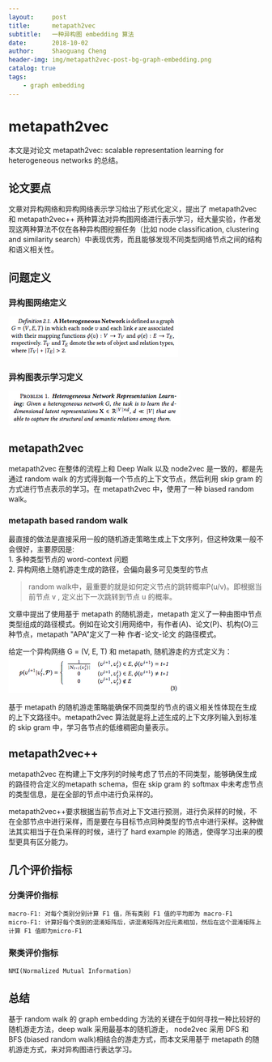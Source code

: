 ```yaml
---
layout:     post
title:     	metapath2vec
subtitle:   一种异构图 embedding 算法
date:       2018-10-02
author:     Shaoguang Cheng
header-img: img/metapath2vec-post-bg-graph-embedding.png
catalog: true
tags:
    - graph embedding
---
```



# metapath2vec


本文是对论文 metapath2vec: scalable representation learning for heterogeneous networks 的总结。

## 论文要点
文章对异构网络和异构网络表示学习给出了形式化定义，提出了 metapath2vec 和 metapath2vec++ 两种算法对异构图网络进行表示学习，经大量实验，作者发现这两种算法不仅在各种异构图挖掘任务（比如 node classification, clustering and similarity search）中表现优秀，而且能够发现不同类型网络节点之间的结构和语义相关性。

## 问题定义

### 异构图网络定义
![异构图定义](../img/metapath2vec-h-graph-def.png)

### 异构图表示学习定义
![异构图学习定义](../img/metapath2vec-h-graph-rep-learning-def.png)

## metapath2vec
metapath2vec 在整体的流程上和 Deep Walk 以及 node2vec 是一致的，都是先通过 random walk 的方式得到每一个节点的上下文节点，然后利用 skip gram 的方式进行节点表示的学习。在 metapath2vec 中，使用了一种 biased random walk。

### metapath based random walk
最直接的做法是直接采用一般的随机游走策略生成上下文序列，但这种效果一般不会很好，主要原因是:  
	1. 多种类型节点的 word-context 问题  
	2. 异构网络上随机游走生成的路径，会偏向最多可见类型的节点

> random walk中，最重要的就是如何定义节点的跳转概率P(u/v)。即根据当前节点 v , 定义出下一次跳转到节点 u 的概率。

文章中提出了使用基于 metapath 的随机游走，metapath 定义了一种由图中节点类型组成的路径模式。例如在论文引用网络中，有作者(A)、论文(P)、机构(O)三种节点，metapath "APA"定义了一种 作者-论文-论文 的路径模式。

给定一个异构网络 G = (V, E, T) 和 metapath, 随机游走的方式定义为：
![metapath-based-random-walk](../img/metapath2vec-metapath-based-rw.png)

基于 metapath 的随机游走策略能确保不同类型的节点的语义相关性体现在生成的上下文路径中。metapath2vec 算法就是将上述生成的上下文序列输入到标准的 skip gram 中，学习各节点的低维稠密向量表示。

## metapath2vec++
metapath2vec 在构建上下文序列的时候考虑了节点的不同类型，能够确保生成的路径符合定义的metapath schema，但在 skip gram 的 softmax 中未考虑节点的类型信息，是在全部的节点中进行负采样的。

metapath2vec++要求根据当前节点对上下文进行预测，进行负采样的时候，不在全部节点中进行采样，而是要在与目标节点同种类型的节点中进行采样。这种做法其实相当于在负采样的时候，进行了 hard example 的筛选，使得学习出来的模型更具有区分能力。

## 几个评价指标
### 分类评价指标
	macro-F1: 对每个类别分别计算 F1 值，所有类别 F1 值的平均即为 macro-F1
	micro-F1: 计算好每个类别的混淆矩阵后，讲混淆矩阵对应元素相加，然后在这个混淆矩阵上计算 F1 值即为micro-F1
	
### 聚类评价指标
	NMI(Normalized Mutual Information) 

## 总结
基于 random walk 的 graph embedding 方法的关键在于如何寻找一种比较好的随机游走方法，deep walk 采用最基本的随机游走， node2vec 采用 DFS 和 BFS (biased random walk)相结合的游走方式，而本文采用基于 metapath 的随机游走方式，来对异构图进行表达学习。




	
	
